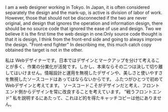 I am a web designer working in Tokyo. In Japan, it is often considered separately the design and the mark-up, is active is division of labor of work. However, those that should not be disconnected if the two are never original, and design that ignores the operation and information design, there should be no source code that ignored the ease of use and design. Two we believe it is the first time the web design in one.Only source code thought is that it is design, I think from the front-end side and going to always improve the design. "Front-end fighter" In describing me, this much catch copy obtained the target is not in the other.


私は Webデザイナーです。日本ではデザインとマークアップを分けて考えることが多く、作業の分業化が活発です。しかし、本来ならその二つは決して切り離してはいけません。情報設計と運用を無視したデザインや、美しさと使いやすさを無視したソースコードはあってはならないからです。
ふたつがひとつで初めて Webデザインと考えてます。
ソースコードこそがデザインだと考え、フロントエンド側からデザインを常に改良することを考えています。
”戦うフロントエンド”
私を説明するにあたって、これほど的を得たキャッチコピーは他にありません。
